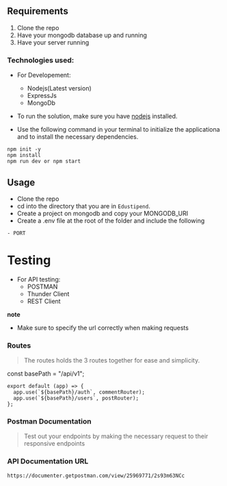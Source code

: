 ## Requirements

1. Clone the repo
2. Have your mongodb database up and running
3. Have your server running

### Technologies used:

- For Developement:

  - Nodejs(Latest version)
  - ExpressJs
  - MongoDb

- To run the solution, make sure you have [nodejs](https://nodejs.org/) installed.

- Use the following command in your terminal to initialize the applicationa and to install the necessary dependencies.

```
npm init -y
npm install
npm run dev or npm start
```

## Usage

- Clone the repo
- cd into the directory that you are in `Edustipend`.
- Create a project on mongodb and copy your MONGODB_URI
- Create a .env file at the root of the folder and include the following

```
- PORT

```

# Testing

- For API testing:
  - POSTMAN
  - Thunder Client
  - REST Client

**note**

- Make sure to specify the url correctly when making requests

### Routes

> The routes holds the 3 routes together for ease and simplicity.

const basePath = "/api/v1";

```
export default (app) => {
  app.use(`${basePath}/auth`, commentRouter);
  app.use(`${basePath}/users`, postRouter);
};

```

### Postman Documentation

> Test out your endpoints by making the necessary request to their responsive endpoints

### API Documentation URL

```
https://documenter.getpostman.com/view/25969771/2s93m63NCc
```
